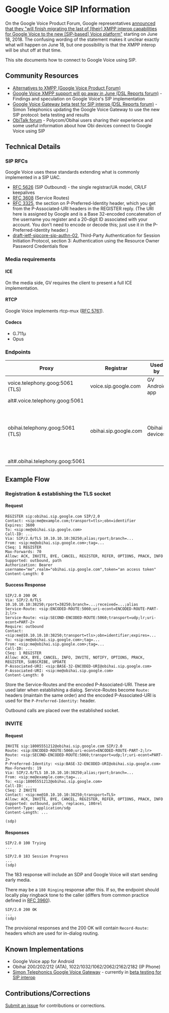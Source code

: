 Google Voice SIP Information
============================

On the Google Voice Product Forum, Google representatives [announced that they "will finish migrating the last of \[their\] XMPP interop capabilities for Google Voice to the new \[SIP-based\] Voice platform"](https://productforums.google.com/forum/#!topic/voice/NYRy5U31o98) starting on June 18, 2018. The confusing wording of the statement makes it unclear exactly what will happen on June 18, but one possibility is that the XMPP interop will be shut off at that time.

This site documents how to connect to Google Voice using SIP.

Community Resources
-------------------
* [Alternatives to XMPP (Google Voice Product Forum)](https://productforums.google.com/forum/?utm_medium=email&utm_source=footer#!topic/voice/Psj4Zd-hRpM;context-place=forum/voice)
* [Google Voice XMPP support will go away in June (DSL Reports forum)](https://www.dslreports.com/forum/r31938501-Google-Voice-XMPP-support-will-go-away-in-June) - Findings and speculation on Google Voice's SIP implementation
* [Google Voice Gateway beta test for SIP interop (DSL Reports forum)](https://www.dslreports.com/forum/r31966059-Google-Voice-Gateway-beta-test-for-SIP-interop) - Simon Telephonics updating the Google Voice Gateway to use the new SIP protocol: beta testing and results
* [ObiTalk forum](https://obitalk.com/forum) - Polycom/Obihai users sharing their experience and some useful information about how Obi devices connect to Google Voice using SIP

Technical Details
-----------------
### SIP RFCs
Google Voice uses these standards extending what is commonly implemented in a SIP UAC.

* [RFC 5626](https://tools.ietf.org/html/rfc5626) (SIP Outbound) - the single registrar/UA model, CR/LF keepalives 
* [RFC 3608](https://tools.ietf.org/html/rfc3608) (Service Routes)
* [RFC 3325](https://tools.ietf.org/html/rfc3325), the section on P-Preferred-Identity header, which you get from the P-Associated-URI headers in the REGISTER reply. (The URI here is assigned by Google and is a Base 32-encoded concatenation of the username you register and a 20-digit ID associated with your account. You don't need to encode or decode this; just use it in the P-Preferred-Identity header.)
* [draft-ietf-sipcore-sip-authn-02](https://tools.ietf.org/html/draft-ietf-sipcore-sip-authn-02), Third-Party Authentication for Session Initiation Protocol, section 3: Authentication using the Resource Owner Password Credentials flow

### Media requirements
#### ICE
On the media side, GV requires the client to present a full ICE implementation. 

#### RTCP
Google Voice implements rtcp-mux ([RFC 5761](https://tools.ietf.org/html/rfc5761)).

#### Codecs
* G.711µ
* Opus

### Endpoints

| Proxy                            | Registrar             | Used by          | Notes                  |
|----------------------------------|-----------------------|------------------|------------------------|
| voice.telephony.goog:5061 (TLS)  | voice.sip.google.com  | GV Android app   |                        |
| alt#.voice.telephony.goog:5061   |                       |                  | # = 1..?               |
| obihai.telephony.goog:5061 (TLS) | obihai.sip.google.com | Obihai devices   | Registration generates an "ObiTalk Device" entry on the GV settings page |
| alt#.obihai.telephony.goog:5061  |                       |                  | # = 1..?               |

Example Flow
------------

### Registration & establishing the TLS socket
#### Request
```sip
REGISTER sip:obihai.sip.google.com SIP/2.0
Contact: <sip:me@example.com;transport=tls>;obn=identifier
Expires: 3600
To: <sip:me@obihai.sip.google.com>
Call-ID: ...
Via: SIP/2.0/TLS 10.10.10.10:38250;alias;rport;branch=...
From: <sip:me@obihai.sip.google.com>;tag=...
CSeq: 1 REGISTER
Max-Forwards: 70
Allow: ACK, INVITE, BYE, CANCEL, REGISTER, REFER, OPTIONS, PRACK, INFO
Supported: outbound, path
Authorization: Bearer username="me",realm="obihai.sip.google.com",token="an access token"
Content-Length: 0
```
#### Success Response
```sip
SIP/2.0 200 OK
Via: SIP/2.0/TLS 10.10.10.10:38250;rport=38250;branch=...;received=...;alias
Service-Route: <sip:ENCODED-ROUTE:5060;uri-econt=ENCODED-ROUTE-PART-2;lr>
Service-Route: <sip:SECOND-ENCODED-ROUTE:5060;transport=udp;lr;uri-econt=PART-2>
Require: outbound
Contact: <sip:me@10.10.10.10:38250;transport=tls>;obn=identifier;expires=...
To: <sip:me@obihai.sip.google.com>;tag=...
From: <sip:me@obihai.sip.google.com>;tag=...
Call-ID: ...
CSeq: 1 REGISTER
Allow: ACK, BYE, CANCEL, INFO, INVITE, NOTIFY, OPTIONS, PRACK, REGISTER, SUBSCRIBE, UPDATE
P-Associated-URI: <sip:BASE-32-ENCODED-URI@obihai.sip.google.com>
P-Associated-URI: <sip:me@obihai.sip.google.com>
Content-Length: 0
```

Store the Service-Routes and the encoded P-Associated-URI. These are used later when establishing a dialog. Service-Routes become `Route:` headers (maintain the same order) and the encoded P-Associated-URI is used for the `P-Preferred-Identity:` header.

Outbound calls are placed over the established socket.

### INVITE
#### Request
```sip
INVITE sip:18005551212@obihai.sip.google.com SIP/2.0
Route: <sip:ENCODED-ROUTE:5060;uri-econt=ENCODED-ROUTE-PART-2;lr>
Route: <sip:SECOND-ENCODED-ROUTE:5060;transport=udp;lr;uri-econt=PART-2>
P-Preferred-Identity: <sip:BASE-32-ENCODED-URI@obihai.sip.google.com>
Max-Forwards: 19
Via: SIP/2.0/TLS 10.10.10.10:38250;alias;rport;branch=...
From: <sip:me@example.com>;tag=...
To: <sip:18005551212@obihai.sip.google.com>
Call-ID: ...
CSeq: 2 INVITE
Contact: <sip:me@10.10.10.10:38250;transport=TLS>
Allow: ACK, INVITE, BYE, CANCEL, REGISTER, REFER, OPTIONS, PRACK, INFO
Supported: outbound, path, replaces, 100rel
Content-Type: application/sdp
Content-Length: ...

(sdp)
```

#### Responses
```sip
SIP/2.0 100 Trying
...
```

```sip
SIP/2.0 183 Session Progress
...
(sdp)
```

The 183 response will include an SDP and Google Voice will start sending early media.

There may be a `180 Ringing` response after this. If so, the endpoint should locally play ringback tone to the caller (differs from common practice defined in [RFC 3960](https://tools.ietf.org/html/rfc3960)).

```sip
SIP/2.0 200 OK
...
(sdp)
```

The provisional responses and the 200 OK will contain `Record-Route:` headers which are used for in-dialog routing.

Known Implementations
---------------------
* Google Voice app for Android
* Obihai 200/202/212 (ATA), 1022/1032/1062/2062/2162/2182 (IP Phone)
* [Simon Telephonics Google Voice Gateway](https://simonics.com/gw) - currently in [beta testing for SIP interop](https://www.dslreports.com/forum/r31966059-Google-Voice-Gateway-beta-test-for-SIP-interop)

Contributions/Corrections
-------------------------
[Submit an issue](https://github.com/simontelephonics/gvsip.info/issues/new) for contributions or corrections. 
